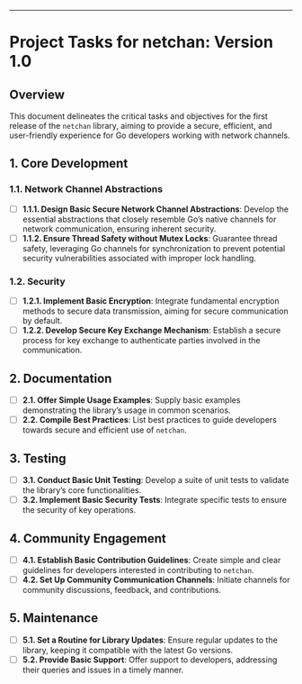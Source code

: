 ---

# Project Tasks for netchan: Version 1.0

## Overview
This document delineates the critical tasks and objectives for the first release of the `netchan` library, aiming to provide a secure, efficient, and user-friendly experience for Go developers working with network channels.

## 1. Core Development
### 1.1. Network Channel Abstractions
- [ ] **1.1.1. Design Basic Secure Network Channel Abstractions**: Develop the essential abstractions that closely resemble Go’s native channels for network communication, ensuring inherent security.
- [ ] **1.1.2. Ensure Thread Safety without Mutex Locks**: Guarantee thread safety, leveraging Go channels for synchronization to prevent potential security vulnerabilities associated with improper lock handling.

### 1.2. Security
- [ ] **1.2.1. Implement Basic Encryption**: Integrate fundamental encryption methods to secure data transmission, aiming for secure communication by default.
- [ ] **1.2.2. Develop Secure Key Exchange Mechanism**: Establish a secure process for key exchange to authenticate parties involved in the communication.

## 2. Documentation
- [ ] **2.1. Offer Simple Usage Examples**: Supply basic examples demonstrating the library’s usage in common scenarios.
- [ ] **2.2. Compile Best Practices**: List best practices to guide developers towards secure and efficient use of `netchan`.

## 3. Testing
- [ ] **3.1. Conduct Basic Unit Testing**: Develop a suite of unit tests to validate the library’s core functionalities.
- [ ] **3.2. Implement Basic Security Tests**: Integrate specific tests to ensure the security of key operations.

## 4. Community Engagement
- [ ] **4.1. Establish Basic Contribution Guidelines**: Create simple and clear guidelines for developers interested in contributing to `netchan`.
- [ ] **4.2. Set Up Community Communication Channels**: Initiate channels for community discussions, feedback, and contributions.

## 5. Maintenance
- [ ] **5.1. Set a Routine for Library Updates**: Ensure regular updates to the library, keeping it compatible with the latest Go versions.
- [ ] **5.2. Provide Basic Support**: Offer support to developers, addressing their queries and issues in a timely manner.
